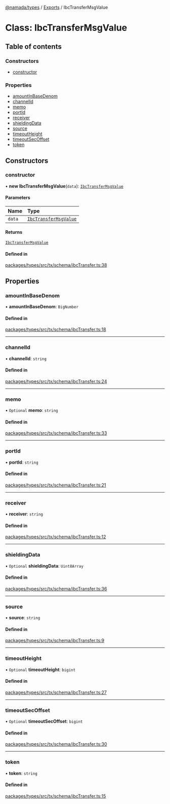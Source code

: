 [@namada/types](../README.md) / [Exports](../modules.md) / IbcTransferMsgValue

# Class: IbcTransferMsgValue

## Table of contents

### Constructors

- [constructor](IbcTransferMsgValue.md#constructor)

### Properties

- [amountInBaseDenom](IbcTransferMsgValue.md#amountinbasedenom)
- [channelId](IbcTransferMsgValue.md#channelid)
- [memo](IbcTransferMsgValue.md#memo)
- [portId](IbcTransferMsgValue.md#portid)
- [receiver](IbcTransferMsgValue.md#receiver)
- [shieldingData](IbcTransferMsgValue.md#shieldingdata)
- [source](IbcTransferMsgValue.md#source)
- [timeoutHeight](IbcTransferMsgValue.md#timeoutheight)
- [timeoutSecOffset](IbcTransferMsgValue.md#timeoutsecoffset)
- [token](IbcTransferMsgValue.md#token)

## Constructors

### constructor

• **new IbcTransferMsgValue**(`data`): [`IbcTransferMsgValue`](IbcTransferMsgValue.md)

#### Parameters

| Name | Type |
| :------ | :------ |
| `data` | [`IbcTransferMsgValue`](IbcTransferMsgValue.md) |

#### Returns

[`IbcTransferMsgValue`](IbcTransferMsgValue.md)

#### Defined in

[packages/types/src/tx/schema/ibcTransfer.ts:38](https://github.com/anoma/namada-interface/blob/789e785c74e4f6d9560d65f2f0f63787beddc028/packages/types/src/tx/schema/ibcTransfer.ts#L38)

## Properties

### amountInBaseDenom

• **amountInBaseDenom**: `BigNumber`

#### Defined in

[packages/types/src/tx/schema/ibcTransfer.ts:18](https://github.com/anoma/namada-interface/blob/789e785c74e4f6d9560d65f2f0f63787beddc028/packages/types/src/tx/schema/ibcTransfer.ts#L18)

___

### channelId

• **channelId**: `string`

#### Defined in

[packages/types/src/tx/schema/ibcTransfer.ts:24](https://github.com/anoma/namada-interface/blob/789e785c74e4f6d9560d65f2f0f63787beddc028/packages/types/src/tx/schema/ibcTransfer.ts#L24)

___

### memo

• `Optional` **memo**: `string`

#### Defined in

[packages/types/src/tx/schema/ibcTransfer.ts:33](https://github.com/anoma/namada-interface/blob/789e785c74e4f6d9560d65f2f0f63787beddc028/packages/types/src/tx/schema/ibcTransfer.ts#L33)

___

### portId

• **portId**: `string`

#### Defined in

[packages/types/src/tx/schema/ibcTransfer.ts:21](https://github.com/anoma/namada-interface/blob/789e785c74e4f6d9560d65f2f0f63787beddc028/packages/types/src/tx/schema/ibcTransfer.ts#L21)

___

### receiver

• **receiver**: `string`

#### Defined in

[packages/types/src/tx/schema/ibcTransfer.ts:12](https://github.com/anoma/namada-interface/blob/789e785c74e4f6d9560d65f2f0f63787beddc028/packages/types/src/tx/schema/ibcTransfer.ts#L12)

___

### shieldingData

• `Optional` **shieldingData**: `Uint8Array`

#### Defined in

[packages/types/src/tx/schema/ibcTransfer.ts:36](https://github.com/anoma/namada-interface/blob/789e785c74e4f6d9560d65f2f0f63787beddc028/packages/types/src/tx/schema/ibcTransfer.ts#L36)

___

### source

• **source**: `string`

#### Defined in

[packages/types/src/tx/schema/ibcTransfer.ts:9](https://github.com/anoma/namada-interface/blob/789e785c74e4f6d9560d65f2f0f63787beddc028/packages/types/src/tx/schema/ibcTransfer.ts#L9)

___

### timeoutHeight

• `Optional` **timeoutHeight**: `bigint`

#### Defined in

[packages/types/src/tx/schema/ibcTransfer.ts:27](https://github.com/anoma/namada-interface/blob/789e785c74e4f6d9560d65f2f0f63787beddc028/packages/types/src/tx/schema/ibcTransfer.ts#L27)

___

### timeoutSecOffset

• `Optional` **timeoutSecOffset**: `bigint`

#### Defined in

[packages/types/src/tx/schema/ibcTransfer.ts:30](https://github.com/anoma/namada-interface/blob/789e785c74e4f6d9560d65f2f0f63787beddc028/packages/types/src/tx/schema/ibcTransfer.ts#L30)

___

### token

• **token**: `string`

#### Defined in

[packages/types/src/tx/schema/ibcTransfer.ts:15](https://github.com/anoma/namada-interface/blob/789e785c74e4f6d9560d65f2f0f63787beddc028/packages/types/src/tx/schema/ibcTransfer.ts#L15)
